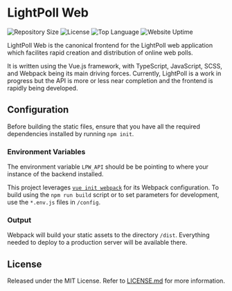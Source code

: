 # LightPoll Web
![Repository Size](https://img.shields.io/github/repo-size/JSN190/LightPollWeb.svg?t&style=flat-square)
![License](https://img.shields.io/github/license/JSN190/LightPollWeb.svg?&style=flat-square)
![Top Language](https://img.shields.io/github/languages/top/JSN190/LightPollWeb.svg?&style=flat-square)
![Website Uptime](https://img.shields.io/website-up-down-green-red/http/www.lightpoll.org.svg?label=lightpoll.org&style=flat-square)

LightPoll Web is the canonical frontend for the LightPoll web application which facilites rapid creation and distribution of online web polls. 

It is written using the Vue.js framework, with TypeScript, JavaScript, SCSS, and Webpack being its main driving forces. Currently, LightPoll is a work in progress but the API is more or less near completion and the frontend is rapidly being developed.

## Configuration

Before building the static files, ensure that you have all the required dependencies installed by running `npm init`. 

### Environment Variables

The environment variable `LPW_API` should be be pointing to where your instance of the backend installed. 

This project leverages [`vue init webpack`](https://github.com/vuejs-templates/webpack) for its Webpack configuration. To build using the `npm run build` script or to set parameters for development, use the `*.env.js` files in `/config`.

### Output

Webpack will build your static assets to the directory `/dist`. Everything needed to deploy to a production server will be available there.

## License

Released under the MIT License. Refer to [LICENSE.md](LICENSE.md) for more information.



